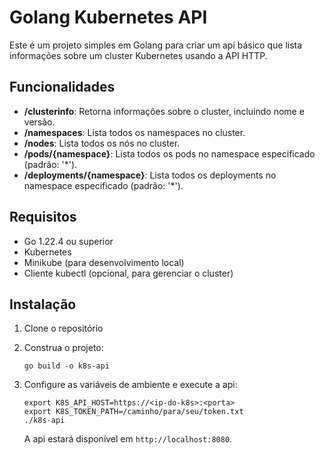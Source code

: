 # Golang Kubernetes API

Este é um projeto simples em Golang para criar um api básico que lista informações sobre um cluster Kubernetes usando a API HTTP.

## Funcionalidades

- **/clusterinfo**: Retorna informações sobre o cluster, incluindo nome e versão.
- **/namespaces**: Lista todos os namespaces no cluster.
- **/nodes**: Lista todos os nós no cluster.
- **/pods/{namespace}**: Lista todos os pods no namespace especificado (padrão: '*').
- **/deployments/{namespace}**: Lista todos os deployments no namespace especificado (padrão: '*').

## Requisitos

- Go 1.22.4 ou superior
- Kubernetes
- Minikube (para desenvolvimento local)
- Cliente kubectl (opcional, para gerenciar o cluster)

## Instalação

1. Clone o repositório


2. Construa o projeto:

   ```
   go build -o k8s-api
   ```

3. Configure as variáveis de ambiente e execute a api:

   ```
   export K8S_API_HOST=https://<ip-do-k8s>:<porta>
   export K8S_TOKEN_PATH=/caminho/para/seu/token.txt
   ./k8s-api
   ```

   A api estará disponível em `http://localhost:8080`.

